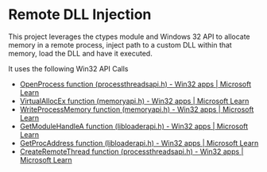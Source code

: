 # Remote DLL Injection

This project leverages the ctypes module and Windows 32 API to allocate memory in a remote process, inject path to a custom DLL within that memory, load the DLL and have it executed.

It uses the following Win32 API Calls

- [OpenProcess function (processthreadsapi.h) - Win32 apps | Microsoft Learn](https://learn.microsoft.com/en-us/windows/win32/api/processthreadsapi/nf-processthreadsapi-openprocess)
- [VirtualAllocEx function (memoryapi.h) - Win32 apps | Microsoft Learn](https://learn.microsoft.com/en-us/windows/win32/api/memoryapi/nf-memoryapi-virtualallocex)
- [WriteProcessMemory function (memoryapi.h) - Win32 apps | Microsoft Learn](https://learn.microsoft.com/en-us/windows/win32/api/memoryapi/nf-memoryapi-writeprocessmemory)
- [GetModuleHandleA function (libloaderapi.h) - Win32 apps | Microsoft Learn](https://learn.microsoft.com/en-us/windows/win32/api/libloaderapi/nf-libloaderapi-getmodulehandlea)
- [GetProcAddress function (libloaderapi.h) - Win32 apps | Microsoft Learn](https://learn.microsoft.com/en-us/windows/win32/api/libloaderapi/nf-libloaderapi-getprocaddress)
- [CreateRemoteThread function (processthreadsapi.h) - Win32 apps | Microsoft Learn](https://learn.microsoft.com/en-us/windows/win32/api/processthreadsapi/nf-processthreadsapi-createremotethread)

